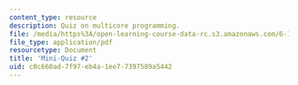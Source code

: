 ```yaml
---
content_type: resource
description: Quiz on multicore programming.
file: /media/https%3A/open-learning-course-data-rc.s3.amazonaws.com/6-189-multicore-programming-primer-january-iap-2007/c0c660ad7f97eb4a1ee77397589a5442_quiz2.pdf
file_type: application/pdf
resourcetype: Document
title: 'Mini-Quiz #2'
uid: c0c660ad-7f97-eb4a-1ee7-7397589a5442
---
```

